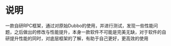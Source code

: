 # 说明
一款自研RPC框架，通过对原始Dubbo的使用，并进行测试，发现一些性能问题，之后做出的修改与性能提升，本身一款软件不可能是完美无缺，对于软件的自研提升性能的同时，对底层框架的了解，有助于自己更好，更高效的使用

